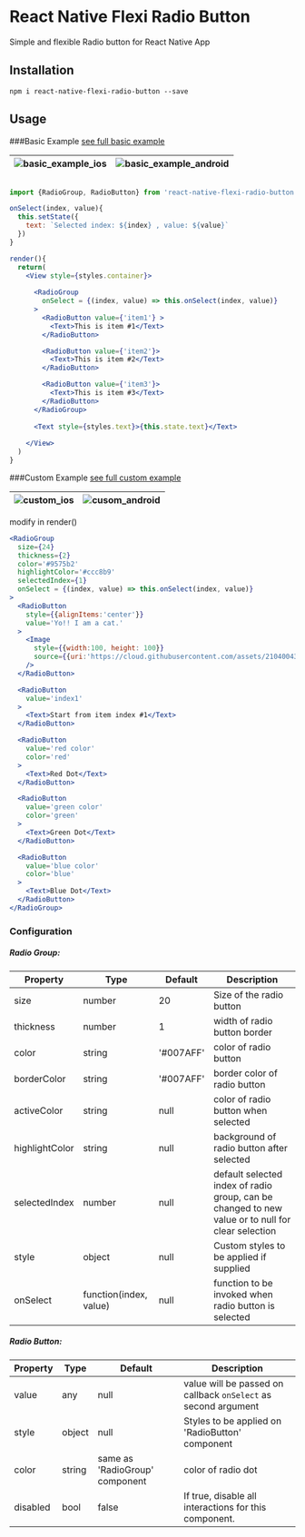 # React Native Flexi Radio Button
Simple and flexible Radio button for React Native App

## Installation
```
npm i react-native-flexi-radio-button --save
```

## Usage

###Basic Example
[see full basic example](https://github.com/eXist-FraGGer/react-native-flexi-radio-button/blob/master/examples/BasicExample/app.js)

|![basic_example_ios](https://cloud.githubusercontent.com/assets/21040043/18545904/67b5476e-7b65-11e6-8fc4-8160b39a4ab0.gif)|![basic_example_android](https://cloud.githubusercontent.com/assets/21040043/18545908/69b22f5a-7b65-11e6-87d7-c82c0d3057dd.gif)|
|---------------|----------|
```jsx

import {RadioGroup, RadioButton} from 'react-native-flexi-radio-button'

onSelect(index, value){
  this.setState({
    text: `Selected index: ${index} , value: ${value}`
  })
}

render(){
  return(
    <View style={styles.container}>
    
      <RadioGroup
        onSelect = {(index, value) => this.onSelect(index, value)}
      >
        <RadioButton value={'item1'} >
          <Text>This is item #1</Text>
        </RadioButton>

        <RadioButton value={'item2'}>
          <Text>This is item #2</Text>
        </RadioButton>

        <RadioButton value={'item3'}>
          <Text>This is item #3</Text>
        </RadioButton>
      </RadioGroup>
      
      <Text style={styles.text}>{this.state.text}</Text>
      
    </View>
  )
}
```
###Custom Example
[see full custom example](https://github.com/eXist-FraGGer/react-native-flexi-radio-button/blob/master/examples/CustomExample/app.js)

|![custom_ios](https://cloud.githubusercontent.com/assets/21040043/18546467/53bf8230-7b68-11e6-98f6-98899cce82b3.gif)|![cusom_android](https://cloud.githubusercontent.com/assets/21040043/18546744/cb912fce-7b69-11e6-9331-49e2337dcb04.gif)|
|---------------|----------|


modify in render()

```jsx
<RadioGroup
  size={24}
  thickness={2}
  color='#9575b2'
  highlightColor='#ccc8b9'
  selectedIndex={1}
  onSelect = {(index, value) => this.onSelect(index, value)}
>
  <RadioButton 
    style={{alignItems:'center'}}
    value='Yo!! I am a cat.' 
  >
    <Image
      style={{width:100, height: 100}}
      source={{uri:'https://cloud.githubusercontent.com/assets/21040043/18446298/fa576974-794b-11e6-8430-b31b30846084.jpg'}}
    />
  </RadioButton>

  <RadioButton 
    value='index1'
  > 
    <Text>Start from item index #1</Text>
  </RadioButton>

  <RadioButton 
    value='red color'
    color='red'
  >
    <Text>Red Dot</Text>
  </RadioButton>

  <RadioButton 
    value='green color'
    color='green'
  >
    <Text>Green Dot</Text>
  </RadioButton>

  <RadioButton 
    value='blue color'
    color='blue'
  >
    <Text>Blue Dot</Text>
  </RadioButton>
</RadioGroup>
```

### Configuration
##### Radio Group:
| Property | Type | Default | Description |
|---------------|----------|-------------|----------------------------------------------------------------|
| size | number | 20 | Size of the radio button |
| thickness | number | 1 | width of radio button border |
| color | string | '#007AFF' | color of radio button |
| borderColor | string | '#007AFF' | border color of radio button |
| activeColor | string | null | color of radio button when selected|
| highlightColor | string | null | background of radio button after selected |
| selectedIndex | number | null | default selected index of radio group, can be changed to new value or to null for clear selection  |
| style | object | null | Custom styles to be applied if supplied |
| onSelect | function(index, value) | null | function to be invoked when radio button is selected |

##### Radio Button:

| Property | Type | Default | Description |
|-----------|--------|---------|--------------------------------------------|
| value | any |  null | value will be passed on callback `onSelect` as second argument  |
| style | object | null | Styles to be applied on 'RadioButton' component |
| color | string |  same as 'RadioGroup' component | color of radio dot  |
| disabled | bool |  false | If true, disable all interactions for this component.  |
